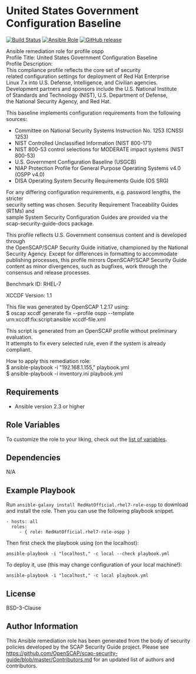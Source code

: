 # United States Government Configuration Baseline

[![Build Status](https://travis-ci.org/RedHatOfficial/ansible-rhel7-ospp-role.svg?branch=master)](https://travis-ci.org/RedHatOfficial/ansible-rhel7-ospp-role)
[![Ansible Role](https://img.shields.io/ansible/role/29973.svg)](https://galaxy.ansible.com/RedHatOfficial/rhel7-ospp-role)
[![GitHub release](https://img.shields.io/github/release/RedHatOfficial/ansible-rhel7-ospp-role.svg)](https://github.com/RedHatOfficial/ansible-rhel7-ospp-role/releases/latest)

Ansible remediation role for profile ospp  
Profile Title:  United States Government Configuration Baseline  
Profile Description:  
This compliance profile reflects the core set of security   
  related configuration settings for deployment of Red Hat Enterprise   
  Linux 7.x into U.S. Defense, Intelligence, and Civilian agencies.   
  Development partners and sponsors include the U.S. National Institute   
  of Standards and Technology (NIST), U.S. Department of Defense,   
  the National Security Agency, and Red Hat.    
    
  This baseline implements configuration requirements from the following   
  sources:   
    
  - Committee on National Security Systems Instruction No. 1253 (CNSSI 1253)   
  - NIST Controlled Unclassified Information (NIST 800-171)   
  - NIST 800-53 control selections for MODERATE impact systems (NIST 800-53)   
  - U.S. Government Configuration Baseline (USGCB)   
  - NIAP Protection Profile for General Purpose Operating Systems v4.0 (OSPP v4.0)   
  - DISA Operating System Security Requirements Guide (OS SRG)   
    
  For any differing configuration requirements, e.g. password lengths, the stricter   
  security setting was chosen. Security Requirement Traceability Guides (RTMs) and   
  sample System Security Configuration Guides are provided via the   
  scap-security-guide-docs package.   
    
  This profile reflects U.S. Government consensus content and is developed through   
  the OpenSCAP/SCAP Security Guide initiative, championed by the National   
  Security Agency. Except for differences in formatting to accommodate   
  publishing processes, this profile mirrors OpenSCAP/SCAP Security Guide   
  content as minor divergences, such as bugfixes, work through the   
  consensus and release processes.  
  
Benchmark ID:  RHEL-7  
 
XCCDF Version:  1.1  
  
This file was generated by OpenSCAP 1.2.17 using:  
	$ oscap xccdf generate fix --profile ospp --template urn:xccdf:fix:script:ansible xccdf-file.xml   
  
This script is generated from an OpenSCAP profile without preliminary evaluation.  
It attempts to fix every selected rule, even if the system is already compliant.  
  
How to apply this remediation role:  
$ ansible-playbook -i "192.168.1.155," playbook.yml  
$ ansible-playbook -i inventory.ini playbook.yml

## Requirements

- Ansible version 2.3 or higher

## Role Variables

To customize the role to your liking, check out the [list of variables](vars/main.yml).

## Dependencies

N/A

## Example Playbook

Run `ansible-galaxy install RedHatOfficial.rhel7-role-ospp` to
download and install the role. Then you can use the following playbook snippet.


    - hosts: all
      roles:
         - { role: RedHatOfficial.rhel7-role-ospp }


Then first check the playbook using (on the localhost):

    ansible-playbook -i "localhost," -c local --check playbook.yml

To deploy it, use (this may change configuration of your local machine!):

    ansible-playbook -i "localhost," -c local playbook.yml


## License

BSD-3-Clause

## Author Information

This Ansible remediation role has been generated from the body of security policies developed by the SCAP Security Guide project. Please see https://github.com/OpenSCAP/scap-security-guide/blob/master/Contributors.md for an updated list of authors and contributors.
